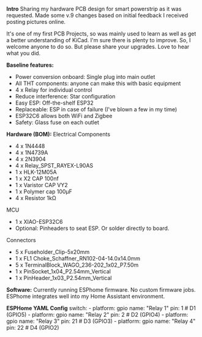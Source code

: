 **Intro**
Sharing my hardware PCB design for smart powerstrip as it was requested.
Made some v.9 changes based on initial feedback I received posting pictures online.

It's one of my first PCB Projects, so was mainly used to learn as well as get a better understanding of KiCad.
I'm sure there is plenty to improve. So, I welcome anyone to do so. But please share your upgrades. Love to hear what you did.

**Baseline features:**
- Power conversion onboard: Single plug into main outlet
- All THT components: anyone can make this with basic equipment
-  4 x Relay for individual control
- Reduce interference: Star configuration
- Easy ESP: Off-the-shelf ESP32
- Replaceable: ESP in case of failure (I've blown a few in my time)
- ESP32C6 allows both WiFi and Zigbee
- Safety: Glass fuse on each outlet

**Hardware (BOM):**
Electrical Components
- 4 x 1N4448
- 4 x 1N4739A
- 4 x 2N3904
- 4 x	Relay_SPST_RAYEX-L90AS
- 1 x HLK-12M05A
- 1 x X2 CAP 100nf
- 1 x Varistor CAP VY2
- 1 x	Polymer cap	100µF
- 4 x Resistor 1kΩ

MCU
- 1 x XIAO-ESP32C6
- Optional: Pinheaders to seat ESP. Or solder directly to board.

Connectors  
- 5 x Fuseholder_Clip-5x20mm
- 1 x FL1	Choke_Schaffner_RN102-04-14.0x14.0mm
- 5 x TerminalBlock_WAGO_236-202_1x02_P7.50m
- 1 x	PinSocket_1x04_P2.54mm_Vertical
- 1 x	PinHeader_1x03_P2.54mm_Vertical




**Software:**
Currently running ESPhome firmware. No custom firmware jobs. ESPhome integrates well into my Home Assistant environment.

**ESPHome YAML Config**
  switch:
    - platform: gpio
      name: "Relay 1"
      pin: 1  # D1 (GPIO5)
    - platform: gpio
      name: "Relay 2"
      pin: 2  # D2 (GPIO4)
    - platform: gpio
      name: "Relay 3"
      pin: 21  # D3 (GPIO3)
    - platform: gpio
      name: "Relay 4"
      pin: 22  # D4 (GPIO2)

      
